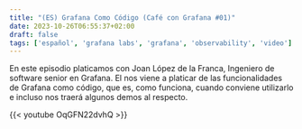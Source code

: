 ```yaml
---
title: "(ES) Grafana Como Código (Café con Grafana #01)"
date: 2023-10-26T06:55:37+02:00
draft: false
tags: ['español', 'grafana labs', 'grafana', 'observability', 'video']
---
```

En este episodio platicamos con Joan López de la Franca, Ingeniero de software senior en Grafana.
El nos viene a platicar de las funcionalidades de Grafana como código, que es, como funciona, cuando conviene utilizarlo e incluso nos traerá algunos demos al respecto.

{{< youtube OqGFN22dvhQ >}}
